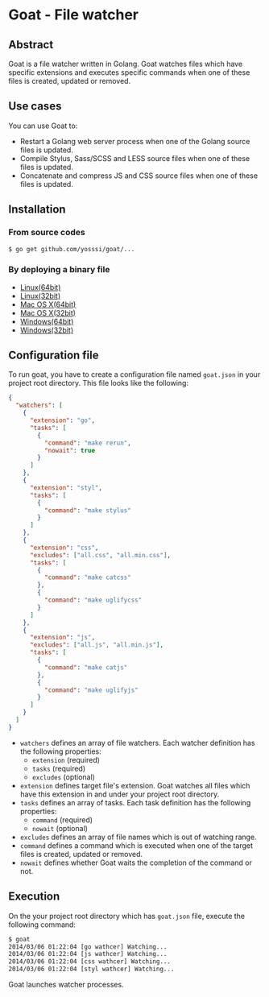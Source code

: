 # Goat - File watcher

## Abstract

Goat is a file watcher written in Golang. Goat watches files which have specific extensions and executes specific commands when one of these files is created, updated or removed.

## Use cases

You can use Goat to:

* Restart a Golang web server process when one of the Golang source files is updated.
* Compile Stylus, Sass/SCSS and LESS source files when one of these files is updated.
* Concatenate and compress JS and CSS source files when one of these files is updated.

## Installation

### From source codes

```sh
$ go get github.com/yosssi/goat/...
```

### By deploying a binary file

* [Linux(64bit)](https://s3-ap-northeast-1.amazonaws.com/yosssi/goat/linux_amd64/goat)
* [Linux(32bit)](https://s3-ap-northeast-1.amazonaws.com/yosssi/goat/linux_386/goat)
* [Mac OS X(64bit)](https://s3-ap-northeast-1.amazonaws.com/yosssi/goat/darwin_amd64/goat)
* [Mac OS X(32bit)](https://s3-ap-northeast-1.amazonaws.com/yosssi/goat/darwin_386/goat)
* [Windows(64bit)](https://s3-ap-northeast-1.amazonaws.com/yosssi/goat/windows_amd64/goat.exe)
* [Windows(32bit)](https://s3-ap-northeast-1.amazonaws.com/yosssi/goat/windows_386/goat.exe)

## Configuration file

To run goat, you have to create a configuration file named `goat.json` in your project root directory. This file looks like the following:

```json
{
  "watchers": [
    {
      "extension": "go",
      "tasks": [
        {
          "command": "make rerun",
          "nowait": true
        }
      ]
    },
    {
      "extension": "styl",
      "tasks": [
        {
          "command": "make stylus"
        }
      ]
    },
    {
      "extension": "css",
      "excludes": ["all.css", "all.min.css"],
      "tasks": [
        {
          "command": "make catcss"
        },
        {
          "command": "make uglifycss"
        }
      ]
    },
    {
      "extension": "js",
      "excludes": ["all.js", "all.min.js"],
      "tasks": [
        {
          "command": "make catjs"
        },
        {
          "command": "make uglifyjs"
        }
      ]
    }
  ]
}
```

* `watchers` defines an array of file watchers. Each watcher definition has the following properties:
  * `extension` (required)
  * `tasks` (required)
  * `excludes` (optional)
* `extension` defines target file's extension. Goat watches all files which have this extension in and under your project root directory.
* `tasks` defines an array of tasks. Each task definition has the following properties:
  * `command` (required)
  * `nowait` (optional)
* `excludes` defines an array of file names which is out of watching range.
* `command` defines a command which is executed when one of the target files is created, updated or removed.
* `nowait` defines whether Goat waits the completion of the command or not.

## Execution

On the your project root directory which has `goat.json` file, execute the following command:

```sh
$ goat
2014/03/06 01:22:04 [go wathcer] Watching...
2014/03/06 01:22:04 [js wathcer] Watching...
2014/03/06 01:22:04 [css wathcer] Watching...
2014/03/06 01:22:04 [styl wathcer] Watching...
```

Goat launches watcher processes.
